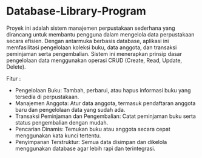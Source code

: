 # Database-Library-Program
Proyek ini adalah sistem manajemen perpustakaan sederhana yang dirancang untuk membantu pengguna dalam mengelola data perpustakaan secara efisien. Dengan antarmuka berbasis database, aplikasi ini memfasilitasi pengelolaan koleksi buku, data anggota, dan transaksi peminjaman serta pengembalian. Sistem ini menerapkan prinsip dasar pengelolaan data menggunakan operasi CRUD (Create, Read, Update, Delete).

Fitur :
- Pengelolaan Buku: Tambah, perbarui, atau hapus informasi buku yang tersedia di perpustakaan.
- Manajemen Anggota: Atur data anggota, termasuk pendaftaran anggota baru dan pengelolaan data yang sudah ada.
- Transaksi Peminjaman dan Pengembalian: Catat peminjaman buku serta status pengembalian dengan mudah.
- Pencarian Dinamis: Temukan buku atau anggota secara cepat menggunakan kata kunci tertentu.
- Penyimpanan Terstruktur: Semua data disimpan dan dikelola menggunakan database agar lebih rapi dan terintegrasi.
